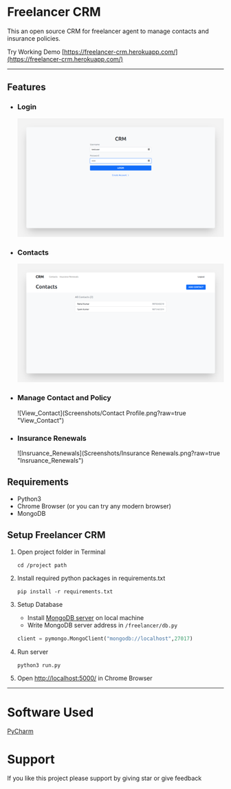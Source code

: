 # Freelancer CRM
This an open source CRM for freelancer agent to manage contacts and insurance policies.

Try Working Demo [https://freelancer-crm.herokuapp.com/](https://freelancer-crm.herokuapp.com/)

---

## Features

* ### Login
    ![Login](Screenshots/Login.png?raw=true "Login")

* ### Contacts
    ![Contacts](Screenshots/Contacts.png?raw=true "Contacts")

* ### Manage Contact and Policy
    ![View_Contact](Screenshots/Contact Profile.png?raw=true "View_Contact")

* ### Insurance Renewals
    ![Insruance_Renewals](Screenshots/Insurance Renewals.png?raw=true "Insruance_Renewals")



## Requirements

* Python3
* Chrome Browser (or you can try any modern browser)
* MongoDB


## Setup Freelancer CRM

1. Open project folder in Terminal
    ```commandline
   cd /project path
   ```

1. Install required python packages in requirements.txt
    ```commandline
   pip install -r requirements.txt
    ```

1. Setup Database
    * Install [MongoDB server](https://www.mongodb.com/try/download/community) on local machine
    * Write MongoDB server address in ```/freelancer/db.py```
   ```python
   client = pymongo.MongoClient("mongodb://localhost",27017)
   ```

1. Run server
    ```commandline
   python3 run.py
   ```

1. Open [http://localhost:5000/](http://localhost:5000/) in Chrome Browser

---

# Software Used
[PyCharm](https://www.jetbrains.com/pycharm/)

# Support
If you like this project please support by giving star or give feedback
